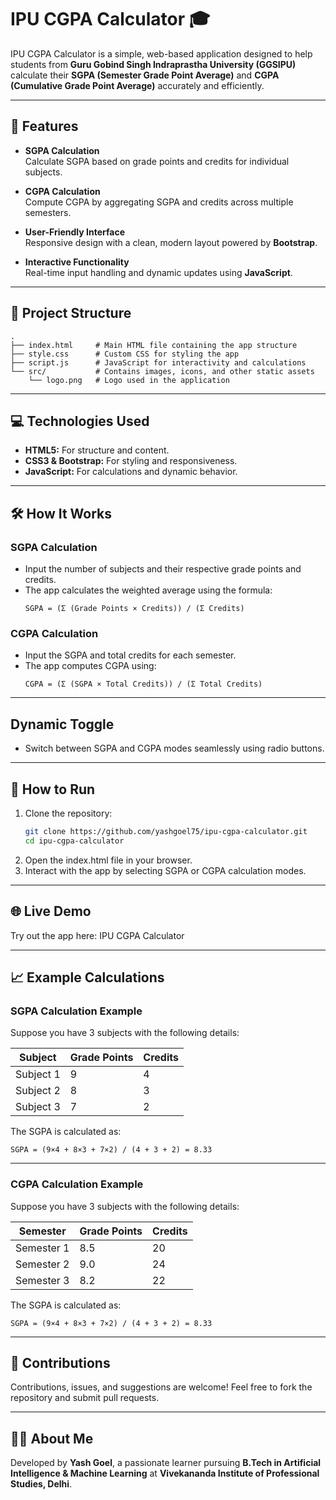 # IPU CGPA Calculator 🎓

IPU CGPA Calculator is a simple, web-based application designed to help students from **Guru Gobind Singh Indraprastha University (GGSIPU)** calculate their **SGPA (Semester Grade Point Average)** and **CGPA (Cumulative Grade Point Average)** accurately and efficiently.

---

## 🌟 Features

- **SGPA Calculation**  
  Calculate SGPA based on grade points and credits for individual subjects.

- **CGPA Calculation**  
  Compute CGPA by aggregating SGPA and credits across multiple semesters.

- **User-Friendly Interface**  
  Responsive design with a clean, modern layout powered by **Bootstrap**.

- **Interactive Functionality**  
  Real-time input handling and dynamic updates using **JavaScript**.

---

## 📂 Project Structure

```plaintext
.
├── index.html     # Main HTML file containing the app structure
├── style.css      # Custom CSS for styling the app
├── script.js      # JavaScript for interactivity and calculations
└── src/           # Contains images, icons, and other static assets
    └── logo.png   # Logo used in the application

```
---

## 💻 Technologies Used
- **HTML5:** For structure and content.
- **CSS3 & Bootstrap:** For styling and responsiveness.
- **JavaScript:** For calculations and dynamic behavior.

---

## 🛠️ How It Works

### SGPA Calculation
- Input the number of subjects and their respective grade points and credits.
- The app calculates the weighted average using the formula:
  ```plaintext
  SGPA = (Σ (Grade Points × Credits)) / (Σ Credits)
  ```

### CGPA Calculation
- Input the SGPA and total credits for each semester.
- The app computes CGPA using:
  ```plaintext
  CGPA = (Σ (SGPA × Total Credits)) / (Σ Total Credits)

---

## Dynamic Toggle
- Switch between SGPA and CGPA modes seamlessly using radio buttons.

---

## 🚀 How to Run

1. Clone the repository:
   ```bash
   git clone https://github.com/yashgoel75/ipu-cgpa-calculator.git
   cd ipu-cgpa-calculator
   ```
2. Open the index.html file in your browser.
3. Interact with the app by selecting SGPA or CGPA calculation modes.

---

## 🌐 Live Demo
Try out the app here: IPU CGPA Calculator

---

## 📈 Example Calculations

### SGPA Calculation Example
Suppose you have 3 subjects with the following details:

| Subject   | Grade Points | Credits |
|-----------|--------------|---------|
| Subject 1 | 9            | 4       |
| Subject 2 | 8            | 3       |
| Subject 3 | 7            | 2       |

The SGPA is calculated as:
```plaintext
SGPA = (9×4 + 8×3 + 7×2) / (4 + 3 + 2) = 8.33
```

---

### CGPA Calculation Example
Suppose you have 3 subjects with the following details:

| Semester   | Grade Points | Credits |
|------------|--------------|---------|
| Semester 1 | 8.5          | 20      |
| Semester 2 | 9.0          | 24      |
| Semester 3 | 8.2          | 22      |

The SGPA is calculated as:
```plaintext
SGPA = (9×4 + 8×3 + 7×2) / (4 + 3 + 2) = 8.33
```

---

## 🤝 Contributions
Contributions, issues, and suggestions are welcome!
Feel free to fork the repository and submit pull requests.

---

## 🧑‍💻 About Me
Developed by **Yash Goel**, a passionate learner pursuing **B.Tech in Artificial Intelligence & Machine Learning** at **Vivekananda Institute of Professional Studies, Delhi**.